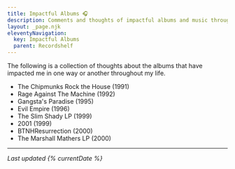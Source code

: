 ```yaml
---
title: Impactful Albums 🎧
description: Comments and thoughts of impactful albums and music throughout my lifetime.
layout: _page.njk
eleventyNavigation:
  key: Impactful Albums
  parent: Recordshelf
---
```


The following is a collection of thoughts about the albums that have impacted me in one way or another throughout my life.

- The Chipmunks Rock the House (1991)
- Rage Against The Machine (1992)
- Gangsta's Paradise (1995)
- Evil Empire (1996)
- The Slim Shady LP (1999)
- 2001 (1999)
- BTNHResurrection (2000)
- The Marshall Mathers LP (2000)

---

_Last updated {% currentDate %}_